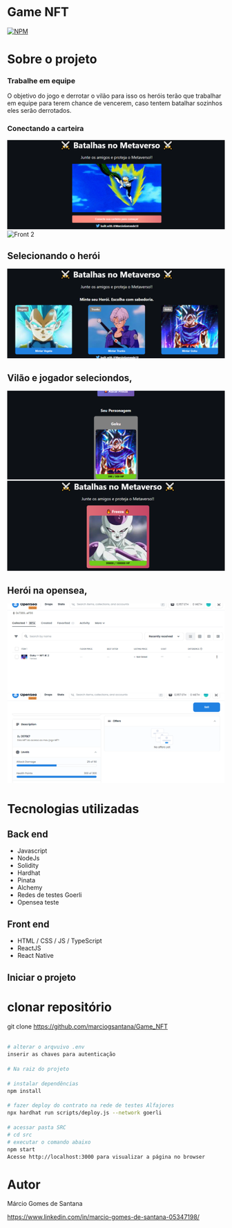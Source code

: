 # Game NFT
[![NPM](https://img.shields.io/npm/l/react)](https://github.com/marciogsantana/Game_NFT/blob/main/LICENCE) 

# Sobre o projeto

### Trabalhe em equipe
O objetivo do jogo e derrotar o vilão 
para isso os heróis terão que trabalhar em equipe
para terem chance de vencerem, caso tentem batalhar
sozinhos eles serão derrotados.

### Conectando a carteira
![Front1](https://github.com/marciogsantana/imagens/blob/main/Conectando_carteira_github.png) ![Front 2](https://www.picgifs.com/movies-and-series/series/dragon-ball-z/picgifs-dragon-ball-z-0089173.gif)


## Selecionando o herói
![Blockscout](https://github.com/marciogsantana/imagens/blob/main/selecionando_heroi_git.png)  

## Vilão e jogador seleciondos,
![Front1](https://github.com/marciogsantana/imagens/blob/main/heroi_selecionado_git.png) ![Front 2](https://github.com/marciogsantana/imagens/blob/main/vilao_git.png)

## Herói na opensea,
![Front1](https://github.com/marciogsantana/imagens/blob/main/opensea_git.png) ![Front 2](https://github.com/marciogsantana/imagens/blob/main/opensea_level_git.png)


# Tecnologias utilizadas
## Back end
- Javascript
- NodeJs
- Solidity
- Hardhat
- Pinata
- Alchemy
- Redes de testes Goerli
- Opensea teste
## Front end
- HTML / CSS / JS / TypeScript
- ReactJS
- React Native
## Iniciar o projeto

# clonar repositório
git clone https://github.com/marciogsantana/Game_NFT

```bash

# alterar o arqvuivo .env
inserir as chaves para autenticação

# Na raiz do projeto

# instalar dependências
npm install

# fazer deploy do contrato na rede de testes Alfajores
npx hardhat run scripts/deploy.js --network goerli

# acessar pasta SRC
# cd src
# executar o comando abaixo
npm start
Acesse http://localhost:3000 para visualizar a página no browser
```

# Autor

Márcio Gomes de Santana

https://www.linkedin.com/in/marcio-gomes-de-santana-05347198/
